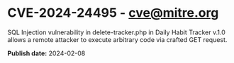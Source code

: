 # CVE-2024-24495 - cve@mitre.org

SQL Injection vulnerability in delete-tracker.php in Daily Habit Tracker v.1.0 allows a remote attacker to execute arbitrary code via crafted GET request.

**Publish date:** 2024-02-08
